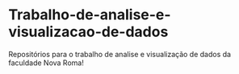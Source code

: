 # Trabalho-de-analise-e-visualizacao-de-dados
Repositórios para o trabalho de analise e visualização de dados da faculdade Nova Roma!
